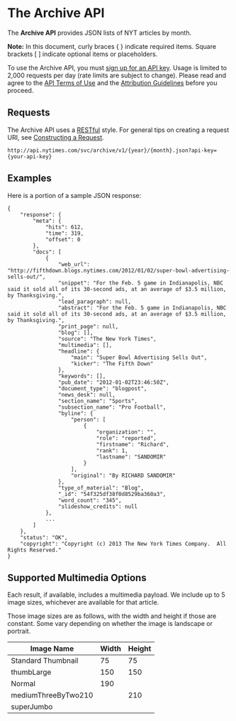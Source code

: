 The Archive API
===============

The **Archive API** provides JSON lists of NYT articles by month.

**Note:** In this document, curly braces { } indicate required items. Square
brackets [ ] indicate optional items or placeholders.

To use the Archive API, you must [sign up for an API key](<http://developer.nytimes.com/apps/register>).
Usage is limited to 2,000 requests per day (rate limits are subject to change).
Please read and agree to the [API Terms of Use](<http://developer.nytimes.com/tou>) and
the [Attribution Guidelines](<http://developer.nytimes.com/attribution>) before you proceed.

Requests
--------

The Archive API uses a [RESTful](<http://en.wikipedia.org/wiki/Representational_State_Transfer>) style.
For general tips on creating a request URI, see [Constructing a Request](<http://developer.nytimes.com/docs/reference/requests>).

~~~~~~~~~~~~~~~~~~~~~~~~~~~~~~~~~~~~~~~~~~~~~~~~~~~~~~~~~~~~~~~~~~~~~~~~~~~~~~~~
http://api.nytimes.com/svc/archive/v1/{year}/{month}.json?api-key={your-api-key}
~~~~~~~~~~~~~~~~~~~~~~~~~~~~~~~~~~~~~~~~~~~~~~~~~~~~~~~~~~~~~~~~~~~~~~~~~~~~~~~~

###

Examples
--------

Here is a portion of a sample JSON response:

~~~~~~~~~~~~~~~~~~~~~~~~~~~~~~~~~~~~~~~~~~~~~~~~~~~~~~~~~~~~~~~~~~~~~~~~~~~~~~~~
{
    "response": {
        "meta": {
            "hits": 612,
            "time": 319,
            "offset": 0
        },
        "docs": [
            {
                "web_url": "http://fifthdown.blogs.nytimes.com/2012/01/02/super-bowl-advertising-sells-out/",
                "snippet": "For the Feb. 5 game in Indianapolis, NBC said it sold all of its 30-second ads, at an average of $3.5 million, by Thanksgiving.",
                "lead_paragraph": null,
                "abstract": "For the Feb. 5 game in Indianapolis, NBC said it sold all of its 30-second ads, at an average of $3.5 million, by Thanksgiving.",
                "print_page": null,
                "blog": [],
                "source": "The New York Times",
                "multimedia": [],
                "headline": {
                    "main": "Super Bowl Advertising Sells Out",
                    "kicker": "The Fifth Down"
                },
                "keywords": [],
                "pub_date": "2012-01-02T23:46:50Z",
                "document_type": "blogpost",
                "news_desk": null,
                "section_name": "Sports",
                "subsection_name": "Pro Football",
                "byline": {
                    "person": [
                        {
                            "organization": "",
                            "role": "reported",
                            "firstname": "Richard",
                            "rank": 1,
                            "lastname": "SANDOMIR"
                        }
                    ],
                    "original": "By RICHARD SANDOMIR"
                },
                "type_of_material": "Blog",
                "_id": "54f325df38f0d8529ba360a3",
                "word_count": "345",
                "slideshow_credits": null
            },
            ...
        ]
    },
    "status": "OK",
    "copyright": "Copyright (c) 2013 The New York Times Company.  All Rights Reserved."
}
~~~~~~~~~~~~~~~~~~~~~~~~~~~~~~~~~~~~~~~~~~~~~~~~~~~~~~~~~~~~~~~~~~~~~~~~~~~~~~~~

Supported Multimedia Options
----------------------------

Each result, if available, includes a multimedia payload.
We include up to 5 image sizes, whichever are available for that article.

Those image sizes are as follows, with the width and height if those are constant.
Some vary depending on whether the image is landscape or portrait.

| Image Name          | Width | Height |
|---------------------|-------|--------|
| Standard Thumbnail  | 75    | 75     |
| thumbLarge          | 150   | 150    |
| Normal              | 190   |        |
| mediumThreeByTwo210 |       | 210    |
| superJumbo          |       |        |

